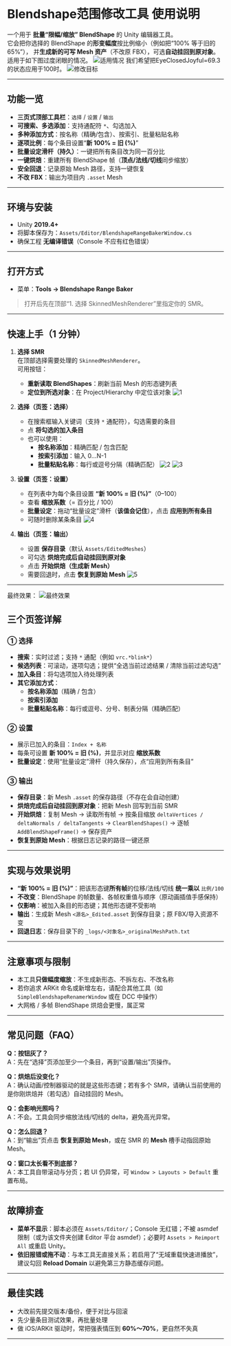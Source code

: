 # Blendshape范围修改工具 使用说明

一个用于 **批量“限幅/缩放” BlendShape** 的 Unity 编辑器工具。  
它会把你选择的 BlendShape 的**形变幅度**按比例缩小（例如把“100% 等于旧的 65%”），
并**生成新的可写 Mesh 资产**（不改原 FBX），可选**自动挂回到原对象**。
适用于如下图过度闭眼的情况。
![适用情况](示意图/0001.png)
我们希望把EyeClosedJoyful=69.3的状态应用于100时。
![修改目标](示意图/0002.png)

---

## 功能一览

- **三页式顶部工具栏**：`选择` / `设置` / `输出`
- **可搜索、多选添加**：支持通配符 `*`、勾选加入
- **多种添加方式**：按名称（精确/包含）、按索引、批量粘贴名称
- **逐项比例**：每个条目设置“**新 100% = 旧 (%)**”
- **批量设定滑杆（持久）**：一键把所有条目改为同一百分比
- **一键烘焙**：重建所有 BlendShape 帧（**顶点/法线/切线**同步缩放）
- **安全回退**：记录原始 Mesh 路径，支持一键恢复
- **不改 FBX**：输出为项目内 `.asset` Mesh

---

## 环境与安装

- Unity **2019.4+**
- 将脚本保存为：`Assets/Editor/BlendshapeRangeBakerWindow.cs`
- 确保工程 **无编译错误**（Console 不应有红色错误）

---

## 打开方式

- 菜单：**Tools → Blendshape Range Baker**

> 打开后先在顶部“1. 选择 SkinnedMeshRenderer”里指定你的 SMR。

---

## 快速上手（1 分钟）

1. **选择 SMR**  
   在顶部选择需要处理的 `SkinnedMeshRenderer`。  
   可用按钮：
   - **重新读取 BlendShapes**：刷新当前 Mesh 的形态键列表  
   - **定位到所选对象**：在 Project/Hierarchy 中定位该对象
![1](示意图/0004.png)

2. **选择（页签：选择）**  
   - 在搜索框输入关键词（支持 `*` 通配符），勾选需要的条目  
   - 点 **将勾选的加入条目**  
   - 也可以使用：
     - **按名称添加**：精确匹配 / 包含匹配  
     - **按索引添加**：输入 0…N-1  
     - **批量粘贴名称**：每行或逗号分隔（精确匹配）
![2](示意图/0003.png)
![3](示意图/0005.png)

3. **设置（页签：设置）**  
   - 在列表中为每个条目设置 **“新 100% = 旧 (%)”**（0–100）  
   - 查看 **缩放系数**（= 百分比 / 100）  
   - **批量设定**：拖动“批量设定”滑杆（**该值会记住**），点击 **应用到所有条目**  
   - 可随时删除某条条目
![4](示意图/0006.png)

4. **输出（页签：输出）**  
   - 设置 **保存目录**（默认 `Assets/EditedMeshes`）  
   - 可勾选 **烘焙完成后自动挂回到原对象**  
   - 点击 **开始烘焙（生成新 Mesh）**  
   - 需要回退时，点击 **恢复到原始 Mesh**
![5](示意图/0007.png)

---

最终效果：
![最终效果](示意图/0008.png)

## 三个页签详解

### ① 选择
- **搜索**：实时过滤；支持 `*` 通配（例如 `vrc.*blink*`）  
- **候选列表**：可滚动，逐项勾选；提供“全选当前过滤结果 / 清除当前过滤勾选”  
- **加入条目**：将勾选项加入待处理列表  
- **其它添加方式**：  
  - **按名称添加**（精确 / 包含）  
  - **按索引添加**  
  - **批量粘贴名称**：每行或逗号、分号、制表分隔（精确匹配）

### ② 设置
- 展示已加入的条目：`Index + 名称`  
- 每条可设置 **新 100% = 旧 (%)**，并显示对应 **缩放系数**  
- **批量设定**：使用“批量设定”滑杆（持久保存），点“应用到所有条目”

### ③ 输出
- **保存目录**：新 Mesh `.asset` 的保存路径（不存在会自动创建）  
- **烘焙完成后自动挂回到原对象**：把新 Mesh 回写到当前 SMR  
- **开始烘焙**：复制 Mesh → 读取所有帧 → 按条目缩放 `deltaVertices / deltaNormals / deltaTangents` → `ClearBlendShapes()` → 逐帧 `AddBlendShapeFrame()` → 保存资产  
- **恢复到原始 Mesh**：根据日志记录的路径一键还原

---

## 实现与效果说明

- **“新 100% = 旧 (%)”**：把该形态键**所有帧**的位移/法线/切线 **统一乘以** `比例/100`  
- **不改变**：BlendShape 的帧数量、各帧权重值与顺序（原动画插值手感保持）  
- **仅影响**：被加入条目的形态键；其他形态键不受影响  
- **输出**：生成新 Mesh `<源名>_Edited.asset` 到保存目录；原 FBX/导入资源不变  
- **回退日志**：保存目录下的 `_logs/<对象名>_originalMeshPath.txt`

---

## 注意事项与限制

- 本工具**只做幅度缩放**：不生成新形态、不拆左右、不改名称  
- 若你追求 ARKit 命名或新增左右，请配合其他工具（如 `SimpleBlendshapeRenamerWindow` 或在 DCC 中操作）  
- 大网格 / 多帧 BlendShape 烘焙会更慢，属正常

---

## 常见问题（FAQ）

**Q：按钮灰了？**  
A：先在“选择”页添加至少一个条目，再到“设置/输出”页操作。

**Q：烘焙后没变化？**  
A：确认动画/控制器驱动的就是这些形态键；若有多个 SMR，请确认当前使用的是你刚烘焙并（若勾选）自动挂回的 Mesh。

**Q：会影响光照吗？**  
A：不会。工具会同步缩放法线/切线的 delta，避免高光异常。

**Q：怎么回退？**  
A：到“输出”页点击 **恢复到原始 Mesh**，或在 SMR 的 **Mesh** 槽手动指回原始 Mesh。

**Q：窗口太长看不到底部？**  
A：本工具自带滚动与分页；若 UI 仍异常，可 `Window > Layouts > Default` 重置布局。

---

## 故障排查

- **菜单不显示**：脚本必须在 `Assets/Editor/`；Console 无红错；不被 asmdef 限制（或为该文件夹创建 Editor 平台 asmdef）；必要时 `Assets > Reimport All` 或重启 Unity。  
- **依旧报错或拖不动**：与本工具无直接关系；若启用了“无域重载快速进播放”，建议勾回 **Reload Domain** 以避免第三方静态缓存问题。

---

## 最佳实践

- 大改前先提交版本/备份，便于对比与回滚  
- 先少量条目测试效果，再批量处理  
- 做 iOS/ARKit 驱动时，常把强表情压到 **60%～70%**，更自然不失真

---
